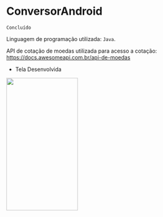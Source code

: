 # ConversorAndroid

`Concluído`

Linguagem de programação utilizada: `Java`.

API de cotação de moedas utilizada para acesso a cotação: <https://docs.awesomeapi.com.br/api-de-moedas>

- Tela Desenvolvida

<img src="https://user-images.githubusercontent.com/86811187/220722471-c427e47b-8277-4b80-87af-1e965052d304.png" width="187px" height="346px"/>

